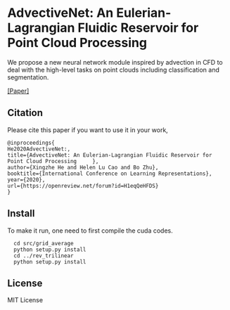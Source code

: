 # AdvectiveNet: An Eulerian-Lagrangian Fluidic Reservoir for Point Cloud Processing
We propose a new neural network module inspired by advection in CFD to deal with the high-level tasks on point clouds including classification and segmentation.

[[Paper]](https://arxiv.org/abs/2002.00118)

## Citation
Please cite this paper if you want to use it in your work,

	@inproceedings{
    He2020AdvectiveNet:,
    title={AdvectiveNet: An Eulerian-Lagrangian Fluidic Reservoir for Point Cloud Processing     },
    author={Xingzhe He and Helen Lu Cao and Bo Zhu},
    booktitle={International Conference on Learning Representations},
    year={2020},
    url={https://openreview.net/forum?id=H1eqQeHFDS}
    }
    
    
## Install
To make it run, one need to first compile the cuda codes.
```
  cd src/grid_average
  python setup.py install
  cd ../rev_trilinear
  python setup.py install
  ```


## License
MIT License
